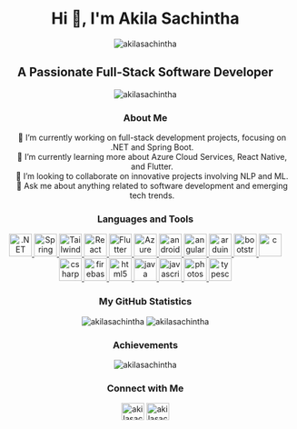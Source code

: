 <h1 align="center">Hi 👋, I'm Akila Sachintha</h1>
<p align="center">
  <img src="https://komarev.com/ghpvc/?username=akilasachintha&color=brightgreen" alt="akilasachintha" />
</p>

<h2 align="center">A Passionate Full-Stack Software Developer</h2>

<div align="center">
  <img src="https://github-readme-stats.vercel.app/api?username=akilasachintha&theme=chartreuse-dark&show_icons=true" alt="akilasachintha" />
</div>

<h3 align="center">About Me</h3>
<ul align="center" style="list-style-type:none;">
  <li>🔭 I’m currently working on full-stack development projects, focusing on .NET and Spring Boot.</li>
  <li>🌱 I’m currently learning more about Azure Cloud Services, React Native, and Flutter.</li>
  <li>👯 I’m looking to collaborate on innovative projects involving NLP and ML.</li>
  <li>💬 Ask me about anything related to software development and emerging tech trends.</li>
</ul>

<h3 align="center">Languages and Tools</h3>
<p align="center">
  <!-- .NET, Spring Boot, Tailwind CSS -->
  <a href="https://dotnet.microsoft.com/" target="_blank"> <img src="https://cdn.jsdelivr.net/gh/devicons/devicon/icons/dot-net/dot-net-original.svg" alt=".NET" width="40" height="40"/> </a>
  <a href="https://spring.io/projects/spring-boot" target="_blank"> <img src="https://cdn.jsdelivr.net/gh/devicons/devicon/icons/spring/spring-original.svg" alt="Spring Boot" width="40" height="40"/> </a>
  <a href="https://tailwindcss.com/" target="_blank"> <img src="https://cdn.jsdelivr.net/gh/devicons/devicon/icons/tailwindcss/tailwindcss-plain.svg" alt="Tailwind CSS" width="40" height="40"/> </a>
  <!-- React Native, Flutter, Azure -->
  <a href="https://reactnative.dev/" target="_blank"> <img src="https://cdn.jsdelivr.net/gh/devicons/devicon/icons/react/react-original.svg" alt="React Native" width="40" height="40"/> </a>
  <a href="https://flutter.dev" target="_blank"> <img src="https://cdn.jsdelivr.net/gh/devicons/devicon/icons/flutter/flutter-original.svg" alt="Flutter" width="40" height="40"/> </a>
  <a href="https://azure.microsoft.com/" target="_blank"> <img src="https://cdn.jsdelivr.net/gh/devicons/devicon/icons/azure/azure-original.svg" alt="Azure" width="40" height="40"/> </a>
  <!-- Android, Angular, Arduino, Bootstrap, C, C#, Firebase, HTML5, Java, JavaScript, Photoshop, TypeScript -->
  <a href="https://developer.android.com" target="_blank"> <img src="https://cdn.jsdelivr.net/gh/devicons/devicon/icons/android/android-original.svg" alt="android" width="40" height="40"/> </a>
  <a href="https://angular.io" target="_blank"> <img src="https://cdn.jsdelivr.net/gh/devicons/devicon/icons/angularjs/angularjs-original.svg" alt="angular" width="40" height="40"/> </a>
  <a href="https://www.arduino.cc/" target="_blank"> <img src="https://cdn.jsdelivr.net/gh/devicons/devicon/icons/arduino/arduino-original.svg" alt="arduino" width="40" height="40"/> </a>
  <a href="https://getbootstrap.com" target="_blank"> <img src="https://cdn.jsdelivr.net/gh/devicons/devicon/icons/bootstrap/bootstrap-plain.svg" alt="bootstrap" width="40" height="40"/> </a>
  <a href="https://www.cprogramming.com/" target="_blank"> <img src="https://cdn.jsdelivr.net/gh/devicons/devicon/icons/c/c-original.svg" alt="c" width="40" height="40"/> </a>
  <a href="https://www.w3schools.com/cs/" target="_blank"> <img src="https://cdn.jsdelivr.net/gh/devicons/devicon/icons/csharp/csharp-original.svg" alt="csharp" width="40" height="40"/> </a>
  <a href="https://firebase.google.com/" target="_blank"> <img src="https://cdn.jsdelivr.net/gh/devicons/devicon/icons/firebase/firebase-plain.svg" alt="firebase" width="40" height="40"/> </a>
  <a href="https://www.w3.org/html/" target="_blank"> <img src="https://cdn.jsdelivr.net/gh/devicons/devicon/icons/html5/html5-original.svg" alt="html5" width="40" height="40"/> </a>
  <a href="https://www.java.com" target="_blank"> <img src="https://cdn.jsdelivr.net/gh/devicons/devicon/icons/java/java-original.svg" alt="java" width="40" height="40"/> </a>
  <a href="https://developer.mozilla.org/en-US/docs/Web/JavaScript" target="_blank"> <img src="https://cdn.jsdelivr.net/gh/devicons/devicon/icons/javascript/javascript-original.svg" alt="javascript" width="40" height="40"/> </a>
  <a href="https://www.photoshop.com/en" target="_blank"> <img src="https://cdn.jsdelivr.net/gh/devicons/devicon/icons/photoshop/photoshop-line.svg" alt="photoshop" width="40" height="40"/> </a>
  <a href="https://www.typescriptlang.org/" target="_blank"> <img src="https://cdn.jsdelivr.net/gh/devicons/devicon/icons/typescript/typescript-original.svg" alt="typescript" width="40" height="40"/> </a>
</p>

<h3 align="center">My GitHub Statistics</h3>
<p align="center">
  <img src="https://github-readme-stats.vercel.app/api/top-langs/?username=akilasachintha&theme=chartreuse-dark" alt="akilasachintha" />
  <img src="https://github-readme-stats.vercel.app/api/top-langs/?username=akilasachintha&theme=chartreuse-dark&layout=compact" alt="akilasachintha" />
</p>

<h3 align="center">Achievements</h3>
<p align="center">
  <img src="https://github-profile-trophy.vercel.app/?username=akilasachintha&theme=juicyfresh" alt="akilasachintha" />
</p>

<h3 align="center">Connect with Me</h3>
<p align="center">
  <a href="https://linkedin.com/in/akilasachintha" target="blank"><img src="https://cdn.jsdelivr.net/gh/devicons/devicon/icons/linkedin/linkedin-original.svg" alt="akilasachintha" height="30" width="40" /></a>
  <a href="https://twitter.com/akilasachintha" target="blank"><img src="https://cdn.jsdelivr.net/gh/devicons/devicon/icons/twitter/twitter-original.svg" alt="akilasachintha" height="30" width="40" /></a>
</p>
